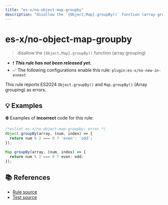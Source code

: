 ```yaml
---
title: "es-x/no-object-map-groupby"
description: "disallow the `{Object,Map}.groupBy()` function (array grouping)"
---
```


# es-x/no-object-map-groupby
> disallow the `{Object,Map}.groupBy()` function (array grouping)

- ❗ <badge text="This rule has not been released yet." vertical="middle" type="error"> ***This rule has not been released yet.*** </badge>
- ✅ The following configurations enable this rule: `plugin:es-x/no-new-in-esnext`

This rule reports ES2024 `Object.groupBy()` and `Map.groupBy()` (Array grouping) as errors.

## 💡 Examples

⛔ Examples of **incorrect** code for this rule:

<eslint-playground type="bad">

```js
/*eslint es-x/no-object-map-groupby: error */
Object.groupBy(array, (num, index) => {
  return num % 2 === 0 ? 'even': 'odd';
});

Map.groupBy(array, (num, index) => {
  return num % 2 === 0 ? even: odd;
});
```

</eslint-playground>

## 📚 References

- [Rule source](https://github.com/eslint-community/eslint-plugin-es-x/blob/master/lib/rules/no-object-map-groupby.js)
- [Test source](https://github.com/eslint-community/eslint-plugin-es-x/blob/master/tests/lib/rules/no-object-map-groupby.js)
